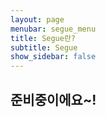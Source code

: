 ```yaml
---
layout: page
menubar: segue_menu
title: Segue란?
subtitle: Segue
show_sidebar: false
---
```


## 준비중이에요~!